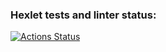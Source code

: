 ### Hexlet tests and linter status:
[![Actions Status](https://github.com/mr-tkachuk/frontend-project-lvl2/actions/workflows/hexlet-check.yml/badge.svg)](https://github.com/mr-tkachuk/frontend-project-lvl2/actions)